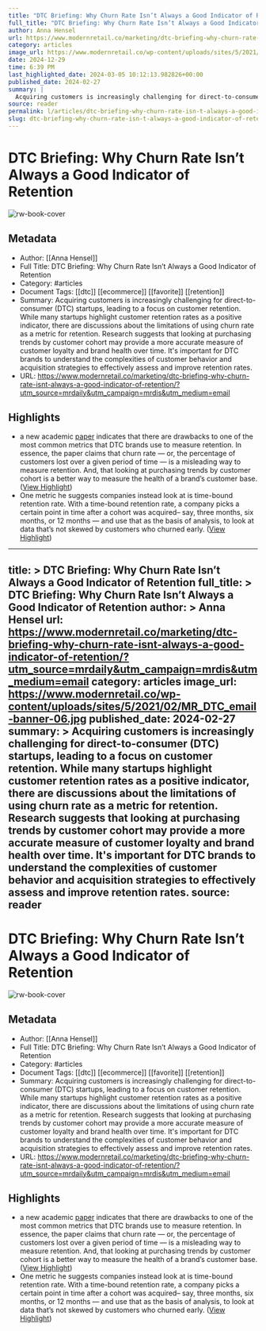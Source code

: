 ```yaml
---
title: "DTC Briefing: Why Churn Rate Isn’t Always a Good Indicator of Retention"
full_title: "DTC Briefing: Why Churn Rate Isn’t Always a Good Indicator of Retention"
author: Anna Hensel
url: https://www.modernretail.co/marketing/dtc-briefing-why-churn-rate-isnt-always-a-good-indicator-of-retention/?utm_source=mrdaily&utm_campaign=mrdis&utm_medium=email
category: articles
image_url: https://www.modernretail.co/wp-content/uploads/sites/5/2021/02/MR_DTC_email-banner-06.jpg
date: 2024-12-29
time: 6:39 PM
last_highlighted_date: 2024-03-05 10:12:13.982826+00:00
published_date: 2024-02-27
summary: |
  Acquiring customers is increasingly challenging for direct-to-consumer (DTC) startups, leading to a focus on customer retention. While many startups highlight customer retention rates as a positive indicator, there are discussions about the limitations of using churn rate as a metric for retention. Research suggests that looking at purchasing trends by customer cohort may provide a more accurate measure of customer loyalty and brand health over time. It's important for DTC brands to understand the complexities of customer behavior and acquisition strategies to effectively assess and improve retention rates.
source: reader
permalink: l/articles/dtc-briefing-why-churn-rate-isn-t-always-a-good-indicator-of-retention
slug: dtc-briefing-why-churn-rate-isn-t-always-a-good-indicator-of-retention
---
```

# DTC Briefing: Why Churn Rate Isn’t Always a Good Indicator of Retention

![rw-book-cover](https://www.modernretail.co/wp-content/uploads/sites/5/2021/02/MR_DTC_email-banner-06.jpg)

## Metadata
- Author: [[Anna Hensel]]
- Full Title: DTC Briefing: Why Churn Rate Isn’t Always a Good Indicator of Retention
- Category: #articles
- Document Tags: [[dtc]] [[ecommerce]] [[favorite]] [[retention]] 
- Summary: Acquiring customers is increasingly challenging for direct-to-consumer (DTC) startups, leading to a focus on customer retention. While many startups highlight customer retention rates as a positive indicator, there are discussions about the limitations of using churn rate as a metric for retention. Research suggests that looking at purchasing trends by customer cohort may provide a more accurate measure of customer loyalty and brand health over time. It's important for DTC brands to understand the complexities of customer behavior and acquisition strategies to effectively assess and improve retention rates.
- URL: https://www.modernretail.co/marketing/dtc-briefing-why-churn-rate-isnt-always-a-good-indicator-of-retention/?utm_source=mrdaily&utm_campaign=mrdis&utm_medium=email

## Highlights
- a new academic [paper](https://papers.ssrn.com/sol3/papers.cfm?abstract_id=4722115) indicates that there are drawbacks to one of the most common metrics that DTC brands use to measure retention. In essence, the paper claims that churn rate — or, the percentage of customers lost over a given period of time — is a misleading way to measure retention. And, that looking at purchasing trends by customer cohort is a better way to measure the health of a brand’s customer base. ([View Highlight](https://read.readwise.io/read/01hr71cr4hzbvh0k266xz18g8q))
- One metric he suggests companies instead look at is time-bound retention rate. With a time-bound retention rate, a company picks a certain point in time after a cohort was acquired– say, three months, six months, or 12 months — and use that as the basis of analysis, to look at data that’s not skewed by customers who churned early. ([View Highlight](https://read.readwise.io/read/01hr71jxj74hmtbqwda6vc0p14))


---
title: >
  DTC Briefing: Why Churn Rate Isn’t Always a Good Indicator of Retention
full_title: >
  DTC Briefing: Why Churn Rate Isn’t Always a Good Indicator of Retention
author: >
  Anna Hensel
url: https://www.modernretail.co/marketing/dtc-briefing-why-churn-rate-isnt-always-a-good-indicator-of-retention/?utm_source=mrdaily&utm_campaign=mrdis&utm_medium=email
category: articles
image_url: https://www.modernretail.co/wp-content/uploads/sites/5/2021/02/MR_DTC_email-banner-06.jpg
published_date: 2024-02-27
summary: >
  Acquiring customers is increasingly challenging for direct-to-consumer (DTC) startups, leading to a focus on customer retention. While many startups highlight customer retention rates as a positive indicator, there are discussions about the limitations of using churn rate as a metric for retention. Research suggests that looking at purchasing trends by customer cohort may provide a more accurate measure of customer loyalty and brand health over time. It's important for DTC brands to understand the complexities of customer behavior and acquisition strategies to effectively assess and improve retention rates.
source: reader
---
# DTC Briefing: Why Churn Rate Isn’t Always a Good Indicator of Retention

![rw-book-cover](https://www.modernretail.co/wp-content/uploads/sites/5/2021/02/MR_DTC_email-banner-06.jpg)

## Metadata
- Author: [[Anna Hensel]]
- Full Title: DTC Briefing: Why Churn Rate Isn’t Always a Good Indicator of Retention
- Category: #articles
- Document Tags: [[dtc]] [[ecommerce]] [[favorite]] [[retention]] 
- Summary: Acquiring customers is increasingly challenging for direct-to-consumer (DTC) startups, leading to a focus on customer retention. While many startups highlight customer retention rates as a positive indicator, there are discussions about the limitations of using churn rate as a metric for retention. Research suggests that looking at purchasing trends by customer cohort may provide a more accurate measure of customer loyalty and brand health over time. It's important for DTC brands to understand the complexities of customer behavior and acquisition strategies to effectively assess and improve retention rates.
- URL: https://www.modernretail.co/marketing/dtc-briefing-why-churn-rate-isnt-always-a-good-indicator-of-retention/?utm_source=mrdaily&utm_campaign=mrdis&utm_medium=email

## Highlights
- a new academic [paper](https://papers.ssrn.com/sol3/papers.cfm?abstract_id=4722115) indicates that there are drawbacks to one of the most common metrics that DTC brands use to measure retention. In essence, the paper claims that churn rate — or, the percentage of customers lost over a given period of time — is a misleading way to measure retention. And, that looking at purchasing trends by customer cohort is a better way to measure the health of a brand’s customer base. ([View Highlight](https://read.readwise.io/read/01hr71cr4hzbvh0k266xz18g8q))
- One metric he suggests companies instead look at is time-bound retention rate. With a time-bound retention rate, a company picks a certain point in time after a cohort was acquired– say, three months, six months, or 12 months — and use that as the basis of analysis, to look at data that’s not skewed by customers who churned early. ([View Highlight](https://read.readwise.io/read/01hr71jxj74hmtbqwda6vc0p14))



